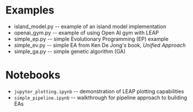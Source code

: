 # Examples

* island_model.py -- example of an island model implementation
* openai_gym.py -- example of using Open AI gym with LEAP
* simple_ep.py -- simple Evolutionary Programming (EP) example
* simple_ev.py -- simple EA from Ken De Jong's book, _Unified Approach_
* simple_ga.py -- simple genetic algorithm (GA)

# Notebooks

* `jupyter_plotting.ipynb` -- demonstration of LEAP plotting capabilities
* `simple_pipeline.ipynb` -- walkthrough for pipeline approach to building EAs

